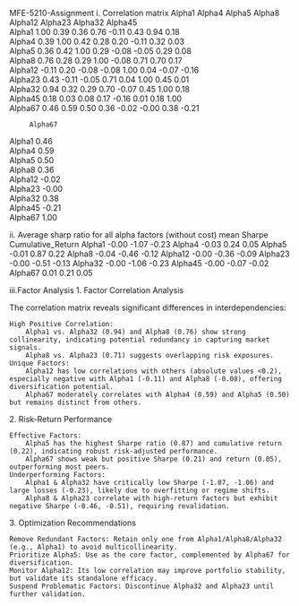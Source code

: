 MFE-5210-Assignment
i. Correlation matrix 
         Alpha1  Alpha4  Alpha5  Alpha8  Alpha12  Alpha23  Alpha32  Alpha45  \
Alpha1     1.00    0.39    0.36    0.76    -0.11     0.43     0.94     0.18   
Alpha4     0.39    1.00    0.42    0.28     0.20    -0.11     0.32     0.03   
Alpha5     0.36    0.42    1.00    0.29    -0.08    -0.05     0.29     0.08   
Alpha8     0.76    0.28    0.29    1.00    -0.08     0.71     0.70     0.17   
Alpha12   -0.11    0.20   -0.08   -0.08     1.00     0.04    -0.07    -0.16   
Alpha23    0.43   -0.11   -0.05    0.71     0.04     1.00     0.45     0.01   
Alpha32    0.94    0.32    0.29    0.70    -0.07     0.45     1.00     0.18   
Alpha45    0.18    0.03    0.08    0.17    -0.16     0.01     0.18     1.00   
Alpha67    0.46    0.59    0.50    0.36    -0.02    -0.00     0.38    -0.21   

         Alpha67  
Alpha1      0.46  
Alpha4      0.59  
Alpha5      0.50  
Alpha8      0.36  
Alpha12    -0.02  
Alpha23    -0.00  
Alpha32     0.38  
Alpha45    -0.21  
Alpha67     1.00  

ii. Average sharp ratio for all alpha factors (without 
cost)
         mean  Sharpe  Cumulative_Return
Alpha1  -0.00   -1.07              -0.23
Alpha4  -0.03    0.24               0.05
Alpha5  -0.01    0.87               0.22
Alpha8  -0.04   -0.46              -0.12
Alpha12 -0.00   -0.36              -0.09
Alpha23 -0.00   -0.51              -0.13
Alpha32 -0.00   -1.06              -0.23
Alpha45 -0.00   -0.07              -0.02
Alpha67  0.01    0.21               0.05

iii.​Factor Analysis​​
​1. Factor Correlation Analysis​​

The correlation matrix reveals significant differences in interdependencies:

    ​​High Positive Correlation​​:
        Alpha1 vs. Alpha32 (0.94) and Alpha8 (0.76) show strong collinearity, indicating potential redundancy in capturing market signals.
        Alpha8 vs. Alpha23 (0.71) suggests overlapping risk exposures.
    ​​Unique Factors​​:
        Alpha12 has low correlations with others (absolute values <0.2), especially negative with Alpha1 (-0.11) and Alpha8 (-0.08), offering diversification potential.
        Alpha67 moderately correlates with Alpha4 (0.59) and Alpha5 (0.50) but remains distinct from others.

​​2. Risk-Return Performance​​

    ​​Effective Factors​​:
        ​​Alpha5​​ has the highest Sharpe ratio (0.87) and cumulative return (0.22), indicating robust risk-adjusted performance.
        ​​Alpha67​​ shows weak but positive Sharpe (0.21) and return (0.05), outperforming most peers.
    ​​Underperforming Factors​​:
        ​​Alpha1 & Alpha32​​ have critically low Sharpe (-1.07, -1.06) and large losses (-0.23), likely due to overfitting or regime shifts.
        ​​Alpha8 & Alpha23​​ correlate with high-return factors but exhibit negative Sharpe (-0.46, -0.51), requiring revalidation.

​​3. Optimization Recommendations​​

    ​​Remove Redundant Factors​​: Retain only one from Alpha1/Alpha8/Alpha32 (e.g., Alpha1) to avoid multicollinearity.
    ​​Prioritize Alpha5​​: Use as the core factor, complemented by Alpha67 for diversification.
    ​​Monitor Alpha12​​: Its low correlation may improve portfolio stability, but validate its standalone efficacy.
    ​​Suspend Problematic Factors​​: Discontinue Alpha32 and Alpha23 until further validation.





